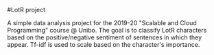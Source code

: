 #LotR project

A simple data analysis project for the 2019-20 "Scalable and Cloud Programming" course @ Unibo. 
The goal is to classify LotR characters based on the positive/negative sentiment of sentences in which they appear. Tf-idf is used to scale based on the character's importance.
